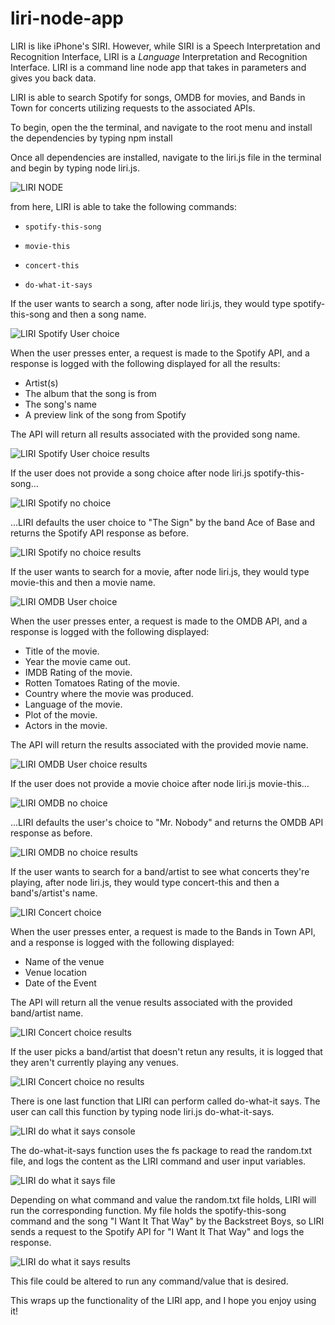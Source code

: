 # liri-node-app

LIRI is like iPhone's SIRI. However, while SIRI is a Speech Interpretation and Recognition Interface, LIRI is a _Language_ Interpretation and Recognition Interface. LIRI is a command line node app that takes in parameters and gives you back data.

LIRI is able to search Spotify for songs, OMDB for movies, and Bands in Town for concerts utilizing requests to the associated APIs.

To begin, open the the terminal, and navigate to the root menu and install the dependencies by typing npm install

Once all dependencies are installed, navigate to the liri.js file in the terminal and begin by typing node liri.js.

![LIRI NODE](Screenshots/node_liri.png)

from here, LIRI is able to take the following commands: 

* `spotify-this-song`

* `movie-this`

* `concert-this`

* `do-what-it-says`

If the user wants to search a song, after node liri.js, they would type spotify-this-song and then a song name.

![LIRI Spotify User choice](Screenshots/spotify_choice.png)

When the user presses enter, a request is made to the Spotify API, and a response is logged with the following displayed for all the results:

* Artist(s)
* The album that the song is from
* The song's name
* A preview link of the song from Spotify

The API will return all results associated with the provided song name.

![LIRI Spotify User choice results](Screenshots/spotify_choice_results.png)

If the user does not provide a song choice after node liri.js spotify-this-song...

![LIRI Spotify no choice](Screenshots/spotify_no_choice.png)

 ...LIRI defaults the user choice to "The Sign" by the band Ace of Base and returns the Spotify API response as before.

 ![LIRI Spotify no choice results](Screenshots/spotify_no_choice_results.png)

 If the user wants to search for a movie, after node liri.js, they would type movie-this and then a movie name.

 ![LIRI OMDB User choice](Screenshots/OMDB_choice.png)

 When the user presses enter, a request is made to the OMDB API, and a response is logged with the following displayed:

* Title of the movie.
* Year the movie came out.
* IMDB Rating of the movie.
* Rotten Tomatoes Rating of the movie.
* Country where the movie was produced.
* Language of the movie.
* Plot of the movie.
* Actors in the movie.

The API will return the results associated with the provided movie name.

![LIRI OMDB User choice results](Screenshots/OMDB_choice_results.png)

If the user does not provide a movie choice after node liri.js movie-this...

![LIRI OMDB no choice](Screenshots/OMDB_no_choice.png)

...LIRI defaults the user's choice to "Mr. Nobody" and returns the OMDB API response as before.

![LIRI OMDB no choice results](Screenshots/OMDB_no_choice_results.png)

If the user wants to search for a band/artist to see what concerts they're playing, after node liri.js, they would type concert-this and then a band's/artist's name.

![LIRI Concert choice](Screenshots/Concert_choice.png)

When the user presses enter, a request is made to the Bands in Town API, and a response is logged with the following displayed:

* Name of the venue
* Venue location
* Date of the Event

The API will return all the venue results associated with the provided band/artist name.

![LIRI Concert choice results](Screenshots/Concert_choice_results.png)

If the user picks a band/artist that doesn't retun any results, it is logged that they aren't currently playing any venues.

![LIRI Concert choice no results](Screenshots/Concert_choice_no_results.png)

There is one last function that LIRI can perform called do-what-it says.  The user can call this function by typing node liri.js do-what-it-says.

![LIRI do what it says console](Screenshots/Do_what_it_says_console.png)

The do-what-it-says function uses the fs package to read the random.txt file, and logs the content as the LIRI command and user input variables.

![LIRI do what it says file](Screenshots/Do_what_it_says_random_file.png)

Depending on what command and value the random.txt file holds, LIRI will run the corresponding function.  My file holds the spotify-this-song command and the song "I Want It That Way" by the Backstreet Boys, so LIRI sends a request to the Spotify API for "I Want It That Way" and logs the response.

![LIRI do what it says results](Screenshots/Do_what_it_says_results.png)

This file could be altered to run any command/value that is desired.

This wraps up the functionality of the LIRI app, and I hope you enjoy using it!